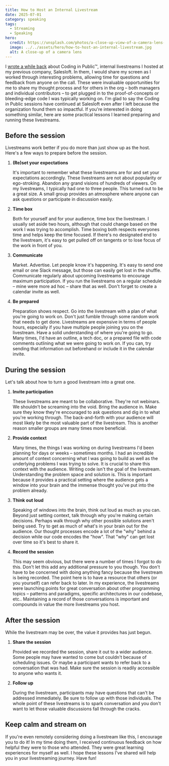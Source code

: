 ```yaml
---
title: How to Host an Internal Livestream
date: 2025-07-01
category: speaking
tags:
  - Streaming
  - Speaking
hero:
  credit: https://unsplash.com/photos/a-close-up-view-of-a-camera-lens-h4gvSFXBPPE
  image: ../../assets/hero/how-to-host-an-internal-livestream.jpg
  alt: A close-up of a camera lens
---
```


I [wrote a while back](/posts/scaling-myself#2-coding-in-public) about Coding in Public™, internal livestreams I hosted at my previous company, Salesloft. In them, I would share my screen as I worked through interesting problems, allowing time for questions and feedback from anyone on the call. These were invaluable opportunities for me to share my thought process and for others in the org – both managers and individual contributors – to get plugged in to the proof-of-concepts or bleeding-edge code I was typically working on. I'm glad to say the Coding in Public sessions have continued at Salesloft even after I left because the organization found them so impactful. If you're interested in doing something similar, here are some practical lessons I learned preparing and running these livestreams.

## Before the session

Livestreams work better if you do more than just show up as the host. Here's a few ways to prepare before the session.

1. **(Re)set your expectations**

   It's important to remember what these livestreams are for and set your expectations accordingly. These livestreams are not about popularity or ego-stroking. Abandon any grand visions of hundreds of viewers. On my livestreams, I typically had one to three people. This turned out to be a great size. A small group provides an atmosphere where anyone can ask questions or participate in discussion easily.

1. **Time box**

   Both for yourself and for your audience, time box the livestream. I usually set aside two hours, although that could change based on the work I was trying to accomplish. Time boxing both respects everyones time and helps keep the time focused. If there's no designated end to the livestream, it's easy to get pulled off on tangents or to lose focus of the work in front of you.

1. **Communicate**

   Market. Advertise. Let people know it's happening. It's easy to send one email or one Slack message, but those can easily get lost in the shuffle. Communicate regularly about upcoming livestreams to encourage maximum participation. If you run the livestreams on a regular schedule – mine were more ad hoc – share that as well. Don't forget to create a calendar invite as well.

1. **Be prepared**

   Preparation shows respect. Go into the livestream with a plan of what you're going to work on. Don't just fumble through some random work that needs to get done. Livestreams are expensive in terms of people hours, especially if you have multiple people joining you on the livestream. Have a solid understanding of where you're going to go. Many times, I'd have an outline, a tech doc, or a prepared file with code comments outlining what we were going to work on. If you can, try sending that information out beforehand or include it in the calendar invite.

## During the session

Let's talk about how to turn a good livestream into a great one.

1. **Invite participation**

   These livestreams are meant to be collaborative. They're not webinars. We shouldn't be screaming into the void. Bring the audience in. Make sure they know they're encouraged to ask questions and dig in to what you're working through. The back-and-forth with your audience will most likely be the most valuable part of the livestream. This is another reason smaller groups are many times more beneficial.

2. **Provide context**

   Many times, the things I was working on during livestreams I'd been planning for days or weeks – sometimes months. I had an incredible amount of context concerning what I was going to build as well as the underlying problems I was trying to solve. It is crucial to share this context with the audience. Writing code isn't the goal of the livestream. Understanding the problem space and solution is. This is important because it provides a practical setting where the audience gets a window into your brain and the immense thought you've put into the problem already.

3. **Think out loud**

   Speaking of windows into the brain, think out loud as much as you can. Beyond just setting context, talk through why you're making certain decisions. Perhaps walk through why other possible solutions aren't being used. Try to get as much of what's in your brain out for the audience. Our thought processes encode a lot of the "why" behind a decision while our code encodes the "how". That "why" can get lost over time so it's best to share it.

4. **Record the session**

   This may seem obvious, but there were a number of times I forgot to do this. Don't let this add any additional pressure to you though. You don't have to be concerned with doing anything fancy because the livestream is being recorded. The point here is to have a resource that others (or you yourself) can refer back to later. In my experience, the livestreams were launching points for great conversation about other programming topics – patterns and paradigms, specific architectures in our codebase, etc.. Maintaining a record of those conversations is important and compounds in value the more livestreams you host.

## After the session

While the livestream may be over, the value it provides has just begun.

1. **Share the session**

   Provided we recorded the session, share it out to a wider audience. Some people may have wanted to come but couldn't because of scheduling issues. Or maybe a participant wants to refer back to a conversation that was had. Make sure the session is readily accessible to anyone who wants it.

1. **Follow up**

   During the livestream, participants may have questions that can't be addressed immediately. Be sure to follow up with those individuals. The whole point of these livestreams is to spark conversation and you don't want to let those valuable discussions fall through the cracks.

## Keep calm and stream on

If you're even remotely considering doing a livestream like this, I encourage you to do it! In my time doing them, I received continuous feedback on how helpful they were to those who attended. They were great learning experiences for myself as well. I hope these lessons I've shared will help you in your livestreaming journey. Have fun!
